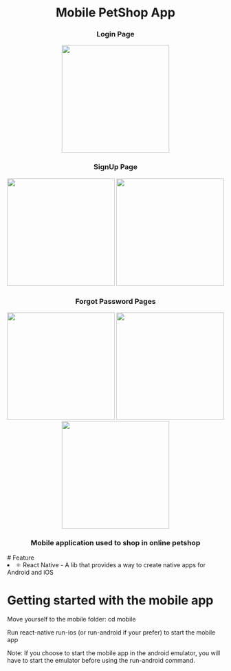 
<div align = center >
  <h1>Mobile PetShop App</h1>
  <h3>Login Page</h3>
 <img src="https://user-images.githubusercontent.com/69490077/135931866-cffa5daa-c383-4b3f-b43e-abc6f554dc80.jpg" width="250px"/>
   <h3>SignUp Page</h3>
 <img src="https://user-images.githubusercontent.com/69490077/135931737-c3fd43a5-d1e9-462f-a3f1-05b8a1d70e69.jpg" width="250px"/>
  <img src="https://user-images.githubusercontent.com/69490077/135931789-19caede7-2cf9-45ff-a6c5-e5922d7f2ac7.jpg" width="250px"/>
   <h3>Forgot Password Pages</h3>
 <img src="https://user-images.githubusercontent.com/69490077/136111368-ec944106-4580-43e3-a2b3-d65c23672381.jpg" width="250px"/>
   <img src="https://user-images.githubusercontent.com/69490077/136111369-431eba7f-4592-408c-9966-b4b7cafbc5fa.jpg" width="250px"/>
  <img src="https://user-images.githubusercontent.com/69490077/136111886-c7443b68-d009-4c7b-af48-e268a52dcfc7.jpg" width="250px"/>
  <h3>Mobile application used to shop in online petshop</h3>
</div>
# Feature

<li>
⚛️ React Native - A lib that provides a way to create native apps for Android and iOS
</li>


# Getting started with the mobile app
<p>Move yourself to the mobile folder: cd mobile</p>
<p>Run react-native run-ios (or run-android if your prefer) to start the mobile app</p>

Note: If you choose to start the mobile app in the android emulator, you will have to start the emulator before using the run-android command.
